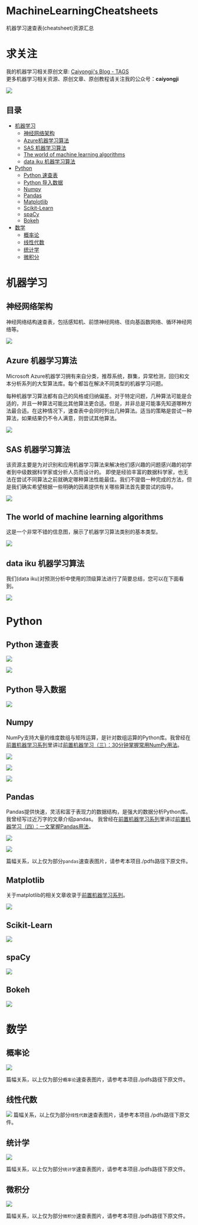 # MachineLearningCheatsheets
 机器学习速查表(cheatsheet)资源汇总

 # 求关注 #

 我的机器学习相关原创文章: [Caiyongji's Blog - TAGS](http://blog.caiyongji.com/archive.html)  
 更多机器学习相关资源、原创文章、原创教程请关注我的公众号：**caiyongji**

 ![](images/qrcode-search-caiyongji.png)

目录
-----------------

- [机器学习](#机器学习)
  - [神经网络架构](#神经网络架构)
  - [Azure机器学习算法](#Azure-机器学习算法)
  - [SAS 机器学习算法](#SAS-机器学习算法)
  - [The world of machine learning algorithms](#The-world-of-machine-learning-algorithms)
  - [data iku 机器学习算法](#data-iku-机器学习算法)
- [Python](#Python)
  - [Python 速查表](#Python-速查表)
  - [Python 导入数据](#Python-导入数据)
  - [Numpy](#Numpy)
  - [Pandas](#Pandas)
  - [Matplotlib](#Matplotlib)
  - [Scikit-Learn](#Scikit-Learn)
  - [spaCy](#spaCy)
  - [Bokeh](#Bokeh)
- [数学](#数学)
  - [概率论](#概率论)
  - [线性代数](#线性代数)
  - [统计学](#统计学)
  - [微积分](#微积分)



# 机器学习 #

## 神经网络架构 ##

神经网络结构速查表，包括感知机、前馈神经网络、径向基函数网络、循环神经网络等。

![](images/NeuralNetworkZo19High.png)

## Azure 机器学习算法 ##

Microsoft Azure机器学习拥有来自分类，推荐系统，群集，异常检测，回归和文本分析系列的大型算法库。每个都旨在解决不同类型的机器学习问题。  

每种机器学习算法都有自己的风格或归纳偏差。对于特定问题，几种算法可能是合适的，并且一种算法可能比其他算法更合适。但是，并非总是可能事先知道哪种方法最合适。在这种情况下，速查表中会同时列出几种算法。适当的策略是尝试一种算法，如果结果仍不令人满意，则尝试其他算法。

![](images/microsoft-azure-algorithmn.png)

## SAS 机器学习算法 ##

该资源主要是为对识别和应用机器学习算法来解决他们感兴趣的问题感兴趣的初学者到中级数据科学家或分析人员而设计的。
即使是经验丰富的数据科学家，也无法在尝试不同算法之前就确定哪种算法性能最佳。我们不提倡一种完成的方法，但是我们确实希望根据一些明确的因素提供有关哪些算法首先要尝试的指导。

![](images/machine-learning-cheet-sheet-2.png)

## The world of machine learning algorithms ##

这是一个非常不错的信息图，展示了机器学习算法类别的基本类型。

![](images/12algorithmseverydatascientistshouldknow.jpg)

## data iku 机器学习算法 ##

我们(data iku)对预测分析中使用的顶级算法进行了简要总结，您可以在下面看到。

![](images/dataiku.png)

# Python #

## Python 速查表 ##

![](images/python1.png)

![](images/python2.png)

## Python 导入数据 ##

![](images/datacamp-python.png)

## Numpy ##

NumPy支持大量的维度数组与矩阵运算，是针对数组运算的Python库。我曾经在[前置机器学习系列](https://mp.weixin.qq.com/mp/appmsgalbum?__biz=MzUxMjU4NjI4MQ==&action=getalbum&album_id=1627166768236412929&scene=173&from_msgid=2247484075&from_itemidx=1&count=3#wechat_redirect)里讲过[前置机器学习（三）：30分钟掌握常用NumPy用法](http://blog.caiyongji.com/2020/12/06/pre-ml-numpy-3.html)。

![](images/Numpy.png)

![](images/Numpy1.png)

![](images/Numpy2.png)

## Pandas ##

Pandas提供快速，灵活和富于表现力的数据结构，是强大的数据分析Python库。
我曾经写过近万字的文章介绍pandas。
我曾经在[前置机器学习系列](https://mp.weixin.qq.com/mp/appmsgalbum?__biz=MzUxMjU4NjI4MQ==&action=getalbum&album_id=1627166768236412929&scene=173&from_msgid=2247484075&from_itemidx=1&count=3#wechat_redirect)里讲过[前置机器学习（四）：一文掌握Pandas用法](http://blog.caiyongji.com/2020/12/13/pre-ml-pandas-4.html)。

![](images/pandas1-1.png)

![](images/pandas1-4.png)

篇幅关系，以上仅为部分`pandas`速查表图片，请参考本项目./pdfs路径下原文件。

## Matplotlib ##

关于matplotlib的相关文章收录于[前置机器学习系列](https://mp.weixin.qq.com/mp/appmsgalbum?__biz=MzUxMjU4NjI4MQ==&action=getalbum&album_id=1627166768236412929&scene=173&from_msgid=2247484075&from_itemidx=1&count=3#wechat_redirect)。

![](images/matplotlib.png)

## Scikit-Learn ##

![](images/scikit.png)

## spaCy ##

![](images/spaCy.png)

## Bokeh ##

![](images/bokeh.png)


# 数学 #

## 概率论 ##

![](images/probability.png)

篇幅关系，以上仅为部分`概率论`速查表图片，请参考本项目./pdfs路径下原文件。

## 线性代数 ##

![](images/linear-algebra.png)
篇幅关系，以上仅为部分`线性代数`速查表图片，请参考本项目./pdfs路径下原文件。

## 统计学 ##

![](images/stats.png)

篇幅关系，以上仅为部分`统计学`速查表图片，请参考本项目./pdfs路径下原文件。

## 微积分 ##

![](images/calculus.png)

篇幅关系，以上仅为部分`微积分`速查表图片，请参考本项目./pdfs路径下原文件。
